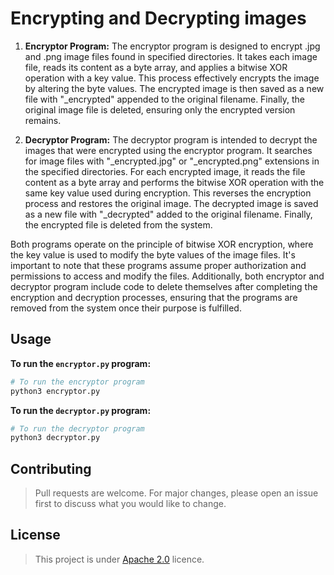 # Encrypting and Decrypting images

1. **Encryptor Program:**
The encryptor program is designed to encrypt .jpg and .png image files found in specified directories. It takes each image file, reads its content as a byte array, and applies a bitwise XOR operation with a key value. This process effectively encrypts the image by altering the byte values. The encrypted image is then saved as a new file with "_encrypted" appended to the original filename. Finally, the original image file is deleted, ensuring only the encrypted version remains.

2. **Decryptor Program:**
The decryptor program is intended to decrypt the images that were encrypted using the encryptor program. It searches for image files with "_encrypted.jpg" or "_encrypted.png" extensions in the specified directories. For each encrypted image, it reads the file content as a byte array and performs the bitwise XOR operation with the same key value used during encryption. This reverses the encryption process and restores the original image. The decrypted image is saved as a new file with "_decrypted" added to the original filename. Finally, the encrypted file is deleted from the system.

Both programs operate on the principle of bitwise XOR encryption, where the key value is used to modify the byte values of the image files. It's important to note that these programs assume proper authorization and permissions to access and modify the files. Additionally, both encryptor and decryptor program include code to delete themselves after completing the encryption and decryption processes, ensuring that the programs are removed from the system once their purpose is fulfilled.

## Usage
**To run the `encryptor.py` program:**
```bash
# To run the encryptor program
python3 encryptor.py
```

**To run the `decryptor.py` program:**
```bash
# To run the decryptor program
python3 decryptor.py
```

## Contributing

>Pull requests are welcome. For major changes, please open an issue first
to discuss what you would like to change.


## License

>This project is under [Apache 2.0](https://choosealicense.com/licenses/apache-2.0/) licence.
